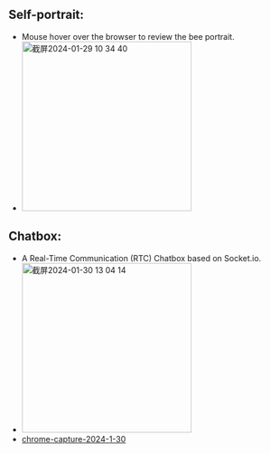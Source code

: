 ## Self-portrait:
- Mouse hover over the browser to review the bee portrait.
- <img width="300" alt="截屏2024-01-29 10 34 40" src="https://github.com/RubyQianru/Live-Web/assets/142470034/bb2f84ba-9429-4287-ac0e-3606444271c8">
## Chatbox:
- A Real-Time Communication (RTC) Chatbox based on Socket.io.
- <img width="300" alt="截屏2024-01-30 13 04 14" src="https://github.com/RubyQianru/Live-Web/assets/142470034/fc10a103-ceea-4cd6-83bc-af2897c8aa47">
- [chrome-capture-2024-1-30](https://github.com/RubyQianru/Live-Web/assets/142470034/bdf8b7ca-9775-4932-9a25-0ab1ba92b7a9)
